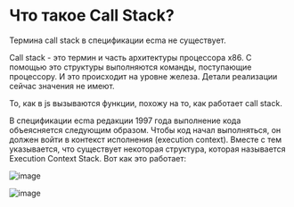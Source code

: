 # Что такое Call Stack?

Термина call stack в спецификации ecma не существует.

Call stack - это термин и часть архитектуры процессора х86. С помощью это структуры выполняются команды, поступающие процессору. И это происходит на уровне железа. Детали реализации сейчас значения не имеют.

То, как в js вызываются функции, похожу на то, как работает call stack. 

В спецификации ecma редакции 1997 года выполнение кода объеясняется следующим образом.
Чтобы код начал выполняться, он должен войти в контекст исполнения (execution context). Вместе с тем указывается, что существует некоторая структура, которая называется Execution Context Stack. 
Вот как это работает:

![image](https://github.com/AlinaLaniuk/interview/assets/101401177/8d3eec5f-1115-402b-8804-e75ee1aba399)


![image](https://github.com/AlinaLaniuk/interview/assets/101401177/f7e3da75-104e-4cfe-b6fc-dda9f116c4e8)
